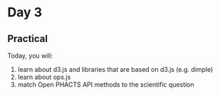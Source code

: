 
Day 3
=====

Practical
---------

Today, you will:

1. learn about d3.js and libraries that are based on d3.js (e.g. dimple)
1. learn about ops.js
1. match Open PHACTS API methods to the scientific question

